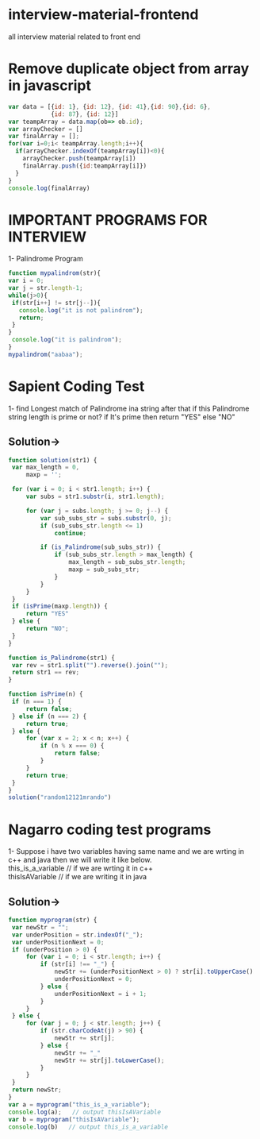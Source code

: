 # interview-material-frontend
all interview material related to front end

# Remove duplicate object from array in javascript
```javascript
var data = [{id: 1}, {id: 12}, {id: 41},{id: 90},{id: 6}, 
            {id: 87}, {id: 12}]
var teampArray = data.map(ob=> ob.id);
var arrayChecker = []
var finalArray = [];
for(var i=0;i< teampArray.length;i++){
  if(arrayChecker.indexOf(teampArray[i])<0){
    arrayChecker.push(teampArray[i])
    finalArray.push({id:teampArray[i]})
  }
}
console.log(finalArray)
```
# IMPORTANT PROGRAMS FOR INTERVIEW
1- Palindrome Program

```javascript
function mypalindrom(str){
var i = 0;
var j = str.length-1;
while(j>0){
 if(str[i++] != str[j--]){
   console.log("it is not palindrom");
   return;
 }
}
 console.log("it is palindrom");
}
mypalindrom("aabaa");

```

# Sapient Coding Test

1- find Longest match of Palindrome ina string after that if this Palindrome string length is prime or not?
   if It's prime then return "YES" else "NO"
   
   Solution->
   ---------
   
   ```javascript
   function solution(str1) {
    var max_length = 0,
        maxp = '';

    for (var i = 0; i < str1.length; i++) {
        var subs = str1.substr(i, str1.length);

        for (var j = subs.length; j >= 0; j--) {
            var sub_subs_str = subs.substr(0, j);
            if (sub_subs_str.length <= 1)
                continue;

            if (is_Palindrome(sub_subs_str)) {
                if (sub_subs_str.length > max_length) {
                    max_length = sub_subs_str.length;
                    maxp = sub_subs_str;
                }
            }
        }
    }
    if (isPrime(maxp.length)) {
        return "YES"
    } else {
        return "NO";
    }
}

function is_Palindrome(str1) {
    var rev = str1.split("").reverse().join("");
    return str1 == rev;
}

function isPrime(n) {
    if (n === 1) {
        return false;
    } else if (n === 2) {
        return true;
    } else {
        for (var x = 2; x < n; x++) {
            if (n % x === 0) {
                return false;
            }
        }
        return true;
    }
}
solution("random12121mrando")
   
   ```

# Nagarro coding test programs

1- Suppose i have two variables having same name and we are wrting in c++ and java then we will write it like below. <br>
   this_is_a_variable        // if we are wrting it in c++  <br>
   thisIsAVariable          // if we are writing it in java <br>
   
   Solution->
   ----------
   
   ```javascript
   function myprogram(str) {
    var newStr = "";
    var underPosition = str.indexOf("_");
    var underPositionNext = 0;
    if (underPosition > 0) {
        for (var i = 0; i < str.length; i++) {
            if (str[i] !== "_") {
                newStr += (underPositionNext > 0) ? str[i].toUpperCase() : str[i];
                underPositionNext = 0;
            } else {
                underPositionNext = i + 1;
            }
        }
    } else {
        for (var j = 0; j < str.length; j++) {
            if (str.charCodeAt(j) > 90) {
                newStr += str[j];
            } else {
                newStr += "_"
                newStr += str[j].toLowerCase();
            }
        }
    }
    return newStr;
}
var a = myprogram("this_is_a_variable");
console.log(a);   // output thisIsAVariable
var b = myprogram("thisIsAVariable");
console.log(b)   // output this_is_a_variable
```
              
